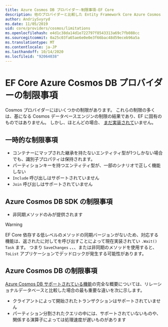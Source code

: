 ```yaml
---
title: Azure Cosmos DB プロバイダー-制限事項-EF Core
description: 他のプロバイダーと比較した Entity Framework Core Azure Cosmos DB プロバイダーの制限事項
author: AndriySvyryd
ms.date: 11/05/2019
uid: core/providers/cosmos/limitations
ms.openlocfilehash: e4d1c38da14d1e722797f8543313a69c7fb088cc
ms.sourcegitcommit: 0a25c03fa65ae6e0e0e3f66bac48d59eceb96a5a
ms.translationtype: MT
ms.contentlocale: ja-JP
ms.lasthandoff: 10/14/2020
ms.locfileid: "92064038"
---
```

# <a name="ef-core-azure-cosmos-db-provider-limitations"></a>EF Core Azure Cosmos DB プロバイダーの制限事項

Cosmos プロバイダーにはいくつかの制限があります。 これらの制限の多くは、基になる Cosmos データベースエンジンの制限の結果であり、EF に固有のものではありません。 しかし、ほとんどの場合、 [まだ実装されて](https://github.com/aspnet/EntityFrameworkCore/issues?page=1&q=is%3Aissue+is%3Aopen+Cosmos+in%3Atitle+label%3Atype-enhancement+sort%3Areactions-%2B1-desc)いません。

## <a name="temporary-limitations"></a>一時的な制限事項

- コンテナーにマップされた継承を持たないエンティティ型が1つしかない場合でも、識別子プロパティは保持されます。
- パーティションキーを持つエンティティ型が、一部のシナリオで正しく機能しない
- `Include` 呼び出しはサポートされていません
- `Join` 呼び出しはサポートされていません

## <a name="azure-cosmos-db-sdk-limitations"></a>Azure Cosmos DB SDK の制限事項

- 非同期メソッドのみが提供されます

> [!WARNING]
> EF Core 依存する低レベルのメソッドの同期バージョンがないため、対応する機能は、返されたに対してを呼び出すことによって現在実装されてい `.Wait()` `Task` ます。 つまり `SaveChanges` 、、、または非同期のメソッドを使用すると、 `ToList` アプリケーションでデッドロックが発生する可能性があります。

## <a name="azure-cosmos-db-limitations"></a>Azure Cosmos DB の制限事項

[Azure Cosmos DB サポートされている機能](/azure/cosmos-db/modeling-data)の完全な概要については、リレーショナルデータベースと比較した場合の最も重要な違いを次に示します。

- クライアントによって開始されたトランザクションはサポートされていません
- パーティション分割されたクエリの中には、サポートされていないものや、関係する演算子によっては処理速度が遅いものがあります
